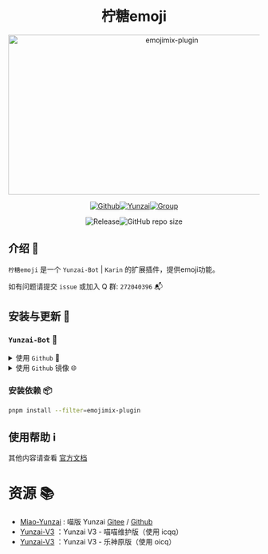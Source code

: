 # <h1 align="center">柠糖emoji</h1>

<div align="center">
<img src="https://socialify.git.ci/CandriaJS/emojimix-plugin/image?description=1&forks=1&issues=1&language=1&name=1&owner=1&pulls=1&stargazers=1&theme=Light" alt="emojimix-plugin" width="640" height="320" />
<!-- <img src="https://api.wuliya.cn/api/count?name=emojimix-plugin&type=img&theme=gelbooru" alt="柠糖emoji"> -->

<a href="https://github.com/CandriaJS/emojimix-plugin"><img src="https://img.shields.io/badge/Github-柠糖emoji-black?style=flat-square&logo=github" alt="Github"></a><a href="https://gitee.com/Le-niao/Yunzai-Bot"><img src="https://img.shields.io/badge/云崽-v3.0.0-black?style=flat-square&logo=dependabot" alt="Yunzai"></a><a href="https://qm.qq.com/q/gBs8Ri3nIQ"><img src="https://img.shields.io/badge/group-272040396-blue" alt="Group"></a>

<img alt="Release" src="https://badgen.net/github/release/CandriaJS/emojimix-plugin/stable"><img alt="GitHub repo size" src="https://img.shields.io/github/repo-size/CandriaJS/emojimix-plugin">


</div>

## 介绍 📝
`柠糖emoji` 是一个 `Yunzai-Bot` | `Karin` 的扩展插件，提供emoji功能。

如有问题请提交 `issue` 或加入 Q 群: `272040396` 📬

## 安装与更新 🔧

### <code>Yunzai-Bot</code> 🚀
   
<details>
<summary>使用 <code>Github</code> 🐙</summary>

```bash
git clone --depth=1 https://github.com/CandriaJS/emojimix-plugin ./plugins/emojimix-plugin/
```
</details>
<details>
<summary>使用 <code>Github</code> 镜像 🌐</summary>

```bash
git clone --depth=1 https://gh.wuliya.xin/https://github.com/CandriaJS/emojimix-plugin ./plugins/emojimix-plugin/
```
</details>


### 安装依赖 📦
```bash
pnpm install --filter=emojimix-plugin
```

## 使用帮助 ℹ️
其他内容请查看 [官方文档](https://docs.wuliya.cn)


# 资源 📚

- [Miao-Yunzai](https://github.com/yoimiya-kokomi/Miao-Yunzai) : 喵版 Yunzai [Gitee](https://gitee.com/yoimiya-kokomi/Miao-Yunzai) / [Github](https://github.com/yoimiya-kokomi/Miao-Yunzai)
- [Yunzai-V3](https://github.com/yoimiya-kokomi/Yunzai-Bot) ：Yunzai V3 - 喵喵维护版（使用 icqq）
- [Yunzai-V3](https://gitee.com/Le-niao/Yunzai-Bot) ：Yunzai V3 - 乐神原版（使用 oicq）
